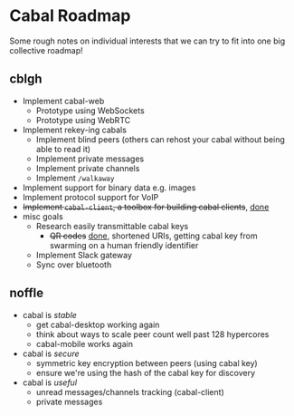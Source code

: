# Cabal Roadmap

Some rough notes on individual interests that we can try to fit into one big
collective roadmap!

## cblgh
* Implement cabal-web
    * Prototype using WebSockets
    * Prototype using WebRTC
* Implement rekey-ing cabals
    * Implement blind peers (others can rehost your cabal without being able to read it)
    * Implement private messages
    * Implement private channels
    * Implement `/walkaway`
 * Implement support for binary data e.g. images
 * Implement protocol support for VoIP
 * ~~Implement `cabal-client`, a toolbox for building cabal clients~~, [done](https://github.com/cabal-club/cabal-client)
 * misc goals
   * Research easily transmittable cabal keys 
      * ~~QR codes~~ [done](https://github.com/cabal-club/cabal-cli/pull/136), shortened URIs, getting cabal key from swarming on a human friendly identifier
   * Implement Slack gateway
   * Sync over bluetooth

## noffle
* cabal is *stable*
  * get cabal-desktop working again
  * think about ways to scale peer count well past 128 hypercores
  * cabal-mobile works again
* cabal is *secure*
  * symmetric key encryption between peers (using cabal key)
  * ensure we're using the hash of the cabal key for discovery
* cabal is *useful*
  * unread messages/channels tracking (cabal-client)
  * private messages

